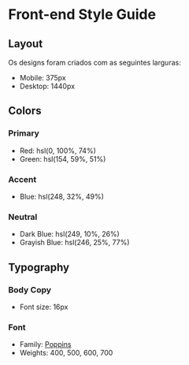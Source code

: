 # Front-end Style Guide

## Layout

Os designs foram criados com as seguintes larguras:

- Mobile: 375px
- Desktop: 1440px

## Colors

### Primary

- Red: hsl(0, 100%, 74%) 
- Green: hsl(154, 59%, 51%)

### Accent

- Blue: hsl(248, 32%, 49%)

### Neutral

- Dark Blue: hsl(249, 10%, 26%) 
- Grayish Blue: hsl(246, 25%, 77%)

## Typography

### Body Copy

- Font size: 16px

### Font

- Family: [Poppins](https://fonts.google.com/specimen/Poppins)
- Weights: 400, 500, 600, 700
